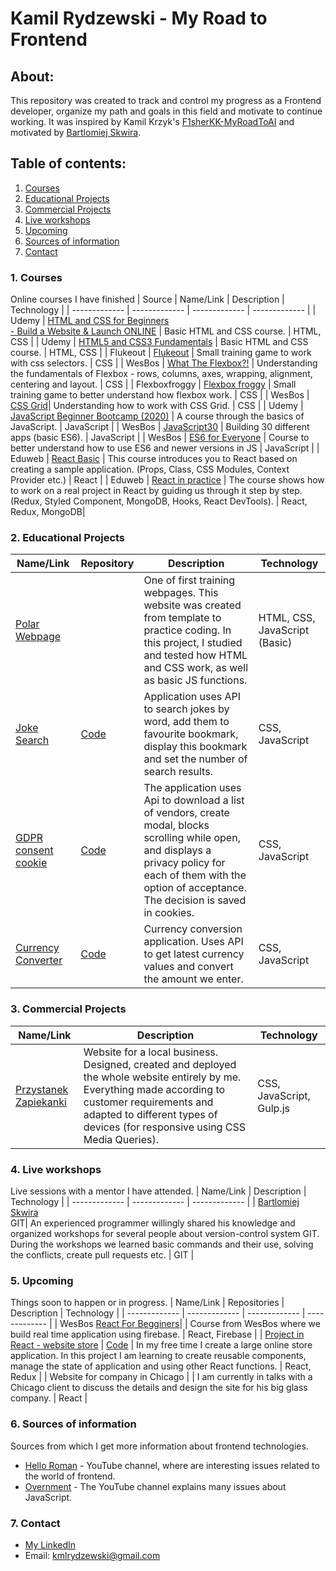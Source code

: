 # Kamil Rydzewski - My Road to Frontend
## About:
 This repository was created to track and control my progress as a Frontend developer, organize my path and goals in this field and motivate to continue working. It was inspired by Kamil Krzyk's [F1sherKK-MyRoadToAI](https://github.com/FisherKK/F1sherKK-MyRoadToAI) and motivated by [Bartlomiej Skwira](https://github.com/BartlomiejSkwira).
## Table of contents:
1. [Courses](https://github.com/KamilRydzewski/MyRoadToFrontend#1-courses)
2. [Educational Projects](https://github.com/KamilRydzewski/MyRoadToFrontend#2-educational-projects)
3. [Commercial Projects](https://github.com/KamilRydzewski/MyRoadToFrontend#3-commercial-projects)
4. [Live workshops](https://github.com/KamilRydzewski/MyRoadToFrontend#4-live-workshops)
5. [Upcoming](https://github.com/KamilRydzewski/MyRoadToFrontend#5-upcoming)
6. [Sources of information](https://github.com/KamilRydzewski/MyRoadToFrontend#6-sources-of-information)
7. [Contact](https://github.com/KamilRydzewski/MyRoadToFrontend#7-contact)

### 1. Courses
Online courses I have finished
| Source  | Name/Link | Description | Technology |
| ------------- | ------------- | ------------- | ------------- |
| Udemy  | [HTML and CSS for Beginners<br/> - Build a Website & Launch ONLINE](https://www.udemy.com/course/html-and-css-for-beginners-crash-course-learn-fast-easy/)  | Basic HTML and CSS course.  | HTML, CSS |
| Udemy  | [HTML5 and CSS3 Fundamentals](https://www.udemy.com/course/html5-fundamentals-for-beginners/) | Basic HTML and CSS course.  | HTML, CSS |
| Flukeout | [Flukeout](https://flukeout.github.io/) | Small training game to work with css selectors. | CSS |
| WesBos | [What The Flexbox?!](https://flexbox.io/) | Understanding the fundamentals of Flexbox - rows, columns, axes, wrapping, alignment, centering and layout. | CSS |
| Flexboxfroggy | [Flexbox froggy](http://flexboxfroggy.com/) | Small training game to better understand how flexbox work. | CSS |
| WesBos | [CSS Grid](https://cssgrid.io/)| Understanding how to work with CSS Grid. | CSS |
| Udemy | [JavaScript Beginner Bootcamp (2020)](https://www.udemy.com/course/javascript-the-basics-for-beginners/) | A course through the basics of JavaScript.  | JavaScript |
| WesBos | [JavaScript30](https://javascript30.com/) | Building 30 different apps (basic ES6). | JavaScript |
| WesBos | [ES6 for Everyone](https://es6.io/) | Course to better understand how to use ES6 and newer versions in JS | JavaScript |
| Eduweb | [React Basic](https://eduweb.pl/programowanie-i-www/reactjs/react-od-podstaw) | This course introduces you to React based on creating a sample application. (Props, Class, CSS Modules, Context Provider etc.) | React |
| Eduweb | [React in practice](https://eduweb.pl/programowanie-i-www/reactjs/react-w-praktyce) | The course shows how to work on a real project in React by guiding us through it step by step. (Redux, Styled Component, MongoDB, Hooks, React DevTools). | React, Redux, MongoDB| 
### 2. Educational Projects
| Name/Link | Repository |Description | Technology |
| ------------- | ------------- | ------------- | ------------- | 
| [Polar Webpage](https://kamilrydzewski.github.io/Polar-Web---training-webpage/) |  | One of first training webpages. This website was created from template to practice coding. In this project, I studied and tested how HTML and CSS work, as well as basic JS functions. | HTML, CSS, JavaScript (Basic) |
| [Joke Search](https://kamilrydzewski.github.io/Joke-Search/) | [Code](https://github.com/KamilRydzewski/Joke-Search) | Application uses API to search jokes by word, add them to favourite bookmark, display this bookmark and set the number of search results. | CSS, JavaScript | 
| [GDPR consent cookie](https://kamilrydzewski.github.io/GDPR-consent--cookie-project/) | [Code](https://github.com/KamilRydzewski/GDPR-consent--cookie-project) | The application uses Api to download a list of vendors, create modal, blocks scrolling while open,  and displays a privacy policy for each of them with the option of acceptance. The decision is saved in cookies. | CSS, JavaScript | 
| [Currency Converter](https://kamilrydzewski.github.io/Currency-Converter/)| [Code](https://github.com/KamilRydzewski/Currency-Converter) |Currency conversion application. Uses API to get latest currency values and convert the amount we enter. | CSS, JavaScript | 
### 3. Commercial Projects
| Name/Link | Description | Technology |
| ------------- | ------------- | ------------- | 
| [Przystanek Zapiekanki](http://przystanekzapiekanki.pl) | Website for a local business. Designed, created and deployed the whole website entirely by me. Everything made according to customer requirements and adapted to different types of devices (for responsive using CSS Media Queries). | CSS, JavaScript, Gulp.js |
### 4. Live workshops
Live sessions with a mentor I have attended.
| Name/Link | Description | Technology |
| ------------- | ------------- | ------------- | 
| [Bartlomiej Skwira](https://github.com/BartlomiejSkwira)<br>GIT| An experienced programmer willingly shared his knowledge and organized workshops for several people about version-control system GIT. During the workshops we learned basic commands and their use, solving the conflicts, create pull requests etc. | GIT |
### 5. Upcoming
Things soon to happen or in progress.
| Name/Link | Repositories | Description | Technology |
| ------------- | ------------- | ------------- | ------------- | 
| WesBos [React For Begginers](https://reactforbeginners.com/)|  | Course from WesBos where we build real time application using firebase. | React, Firebase |
| [Project in React - website store](https://fengo-web.netlify.app/) | [Code](https://github.com/KamilRydzewski/fengo-web---online-shop) | In my free time I create a large online store application. In this project I am learning to create reusable components, manage the state of application and using other React functions. | React, Redux |
| Website for company in Chicago |  | I am currently in talks with a Chicago client to discuss the details and design the site for his big glass company. | React |
### 6. Sources of information 
Sources from which I get more information about frontend technologies.
* [Hello Roman](https://www.youtube.com/channel/UCq8XmOMtrUCb8FcFHQEd8_g) - YouTube channel, where are interesting issues related to the world of frontend.
* [Overnment](https://www.youtube.com/channel/UC_MIaHmSkt9JHNZfQ_gUmrg) - The YouTube channel explains many issues about JavaScript.
### 7. Contact
* [My LinkedIn](https://www.linkedin.com/in/kamil-rydzewski/)</br>
* Email: kmlrydzewski@gmail.com
